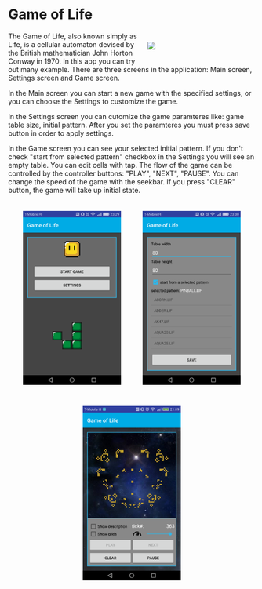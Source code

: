 Game of Life
====
<p><img src="https://github.com/bodaiboka/life/blob/master/screenshots/SVID_20170205_233338.gif" width="200" hspace="20" vspace="20" align="right">The Game of Life, also known simply as Life, is a cellular automaton devised by the British mathematician John Horton Conway in 1970. In this app you can try out many example. 
There are three screens in the application: Main screen, Settings screen and Game screen.</p>
 <p >In the Main screen you can start a new game with the specified settings, or you can choose the Settings to customize the game.</p>
<p >In the Settings screen you can cutomize the game paramteres like: game table size, initial pattern. After you set the paramteres you must press save button in order to apply settings.</p>
<p >In the Game screen you can see your selected initial pattern. If you don't check "start from selected pattern" checkbox in the Settings you will see an empty table. You can edit cells with tap. The flow of the game can be controlled by the controller buttons: "PLAY", "NEXT", "PAUSE". You can change the speed of the game with the seekbar. If you press "CLEAR" button, the game will take up initial state.</p>
<p/>
<div align="center" >
    <img src="https://github.com/bodaiboka/life/blob/master/screenshots/main2.png" width="200" hspace="20" vspace="20"/>
    <img src="https://github.com/bodaiboka/life/blob/master/screenshots/settings3.png" width="200" hspace="20" vspace="20"/>
    <img src="https://github.com/bodaiboka/life/blob/master/screenshots/game.png" width="200" hspace="20" vspace="20"/>
</div>
<p/>
